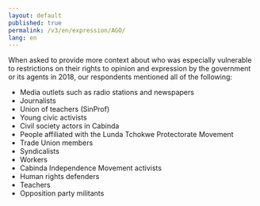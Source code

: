 ```yaml
---
layout: default
published: true
permalink: /v3/en/expression/AGO/
lang: en
---
```


When asked to provide more context about who was especially vulnerable to restrictions on their rights to opinion and expression by the government or its agents in 2018, our respondents mentioned all of the following:
-	Media outlets such as radio stations and newspapers
-	Journalists
-	Union of teachers (SinProf)
-	Young civic activists
-	Civil society actors in Cabinda
-	People affiliated with the Lunda Tchokwe Protectorate Movement
-	Trade Union members
-	Syndicalists
-	Workers
-	Cabinda Independence Movement activists
-	Human rights defenders
-	Teachers
-	Opposition party militants

